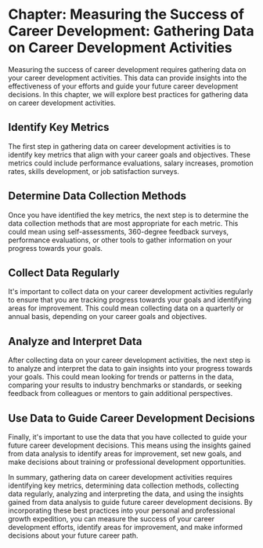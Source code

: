 Chapter: Measuring the Success of Career Development: Gathering Data on Career Development Activities
=====================================================================================================

Measuring the success of career development requires gathering data on your career development activities. This data can provide insights into the effectiveness of your efforts and guide your future career development decisions. In this chapter, we will explore best practices for gathering data on career development activities.

Identify Key Metrics
--------------------

The first step in gathering data on career development activities is to identify key metrics that align with your career goals and objectives. These metrics could include performance evaluations, salary increases, promotion rates, skills development, or job satisfaction surveys.

Determine Data Collection Methods
---------------------------------

Once you have identified the key metrics, the next step is to determine the data collection methods that are most appropriate for each metric. This could mean using self-assessments, 360-degree feedback surveys, performance evaluations, or other tools to gather information on your progress towards your goals.

Collect Data Regularly
----------------------

It's important to collect data on your career development activities regularly to ensure that you are tracking progress towards your goals and identifying areas for improvement. This could mean collecting data on a quarterly or annual basis, depending on your career goals and objectives.

Analyze and Interpret Data
--------------------------

After collecting data on your career development activities, the next step is to analyze and interpret the data to gain insights into your progress towards your goals. This could mean looking for trends or patterns in the data, comparing your results to industry benchmarks or standards, or seeking feedback from colleagues or mentors to gain additional perspectives.

Use Data to Guide Career Development Decisions
----------------------------------------------

Finally, it's important to use the data that you have collected to guide your future career development decisions. This means using the insights gained from data analysis to identify areas for improvement, set new goals, and make decisions about training or professional development opportunities.

In summary, gathering data on career development activities requires identifying key metrics, determining data collection methods, collecting data regularly, analyzing and interpreting the data, and using the insights gained from data analysis to guide future career development decisions. By incorporating these best practices into your personal and professional growth expedition, you can measure the success of your career development efforts, identify areas for improvement, and make informed decisions about your future career path.
